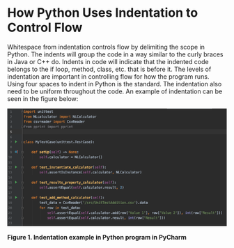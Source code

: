 # How Python Uses Indentation to Control Flow

Whitespace from indentation controls flow by delimiting the scope in Python. The indents will group the code in a way similar to the curly braces in Java or C++ do. Indents in code will indicate that the indented code belongs to the if loop, method, class, etc. that is before it. The levels of indentation are important in controlling flow for how the program runs. Using four spaces to indent in Python is the standard. The indentation also need to be uniform throughout the code. An example of indentation can be seen in the figure below:

![](https://github.com/Shannon-NJIT/MiniProject1/blob/master/images/images/Indentation.png)

**Figure 1. Indentation example in Python program in PyCharm**